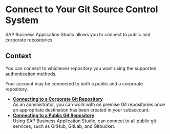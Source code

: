 <!-- loioe7a42bcb9d124b43be7e396b11d5e808 -->

# Connect to Your Git Source Control System

SAP Business Application Studio allows you to connect to public and corporate repositories.



## Context

You can connect to whichever repository you want using the supported authentication methods.

Your account may be connected to both a public and a corporate repository.

-   **[Connecting to a Corporate Git Repository](Connecting_to_a_Corporate_Git_Repository_d54ddfc.md "As an administrator, you can work with on premise Git repositories once an appropriate
		destination has been created in your subaccount.")**  
As an administrator, you can work with on premise Git repositories once an appropriate destination has been created in your subaccount.
-   **[Connecting to a Public Git Repository](Connecting_to_a_Public_Git_Repository_a47db8b.md "Using SAP Business Application Studio, can connect
		to all public git services, such as GitHub, GitLab, and Gitbucket.")**  
Using SAP Business Application Studio, can connect to all public git services, such as GitHub, GitLab, and Gitbucket.

